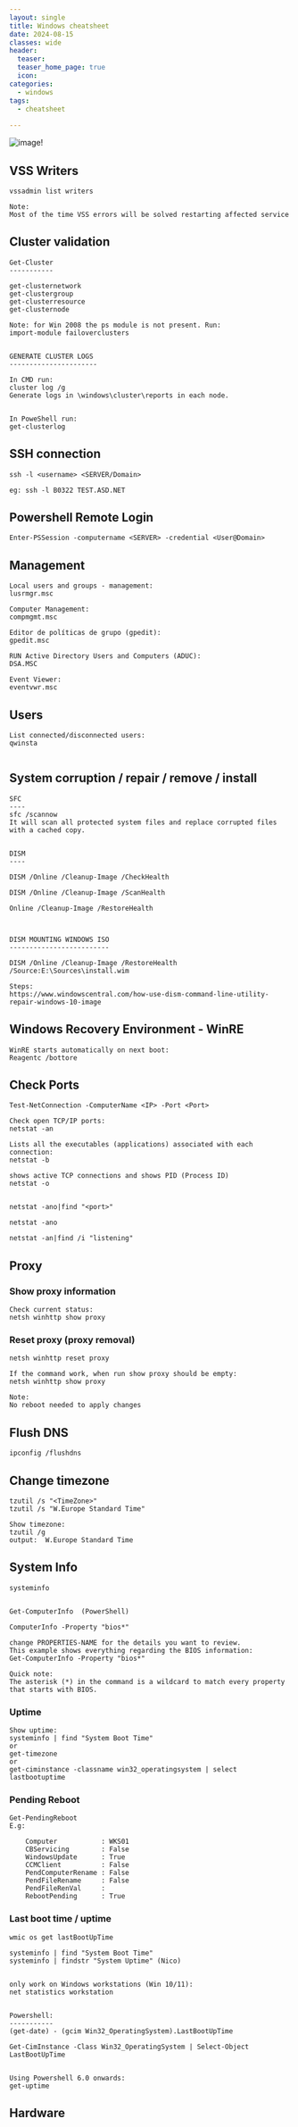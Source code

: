 ```yaml
---
layout: single
title: Windows cheatsheet
date: 2024-08-15
classes: wide
header:
  teaser: 
  teaser_home_page: true
  icon: 
categories:
  - windows
tags: 
  - cheatsheet
  
---
```



![image!](/images/win-sad.jpg)

## VSS Writers
```
vssadmin list writers

Note:
Most of the time VSS errors will be solved restarting affected service

```

## Cluster validation

```
Get-Cluster
-----------

get-clusternetwork
get-clustergroup
get-clusterresource
get-clusternode

Note: for Win 2008 the ps module is not present. Run:
import-module failoverclusters


GENERATE CLUSTER LOGS
----------------------

In CMD run:
cluster log /g
Generate logs in \windows\cluster\reports in each node.


In PoweShell run:
get-clusterlog 

```

## SSH connection

```
ssh -l <username> <SERVER/Domain>

eg: ssh -l B0322 TEST.ASD.NET

```

## Powershell Remote Login

```
Enter-PSSession -computername <SERVER> -credential <User@Domain>

```

## Management
```
Local users and groups - management: 
lusrmgr.msc

Computer Management:
compmgmt.msc

Editor de políticas de grupo (gpedit):
gpedit.msc

RUN Active Directory Users and Computers (ADUC):
DSA.MSC

Event Viewer:
eventvwr.msc
```


## Users
```
List connected/disconnected users:
qwinsta


```


## System corruption / repair / remove / install

```
SFC
----
sfc /scannow
It will scan all protected system files and replace corrupted files with a cached copy.


DISM
----

DISM /Online /Cleanup-Image /CheckHealth

DISM /Online /Cleanup-Image /ScanHealth

Online /Cleanup-Image /RestoreHealth



DISM MOUNTING WINDOWS ISO
-------------------------

DISM /Online /Cleanup-Image /RestoreHealth /Source:E:\Sources\install.wim

Steps:
https://www.windowscentral.com/how-use-dism-command-line-utility-repair-windows-10-image 

```


## Windows Recovery Environment - WinRE
```
WinRE starts automatically on next boot:
Reagentc /bottore

```


## Check Ports

```
Test-NetConnection -ComputerName <IP> -Port <Port>

Check open TCP/IP ports:
netstat -an

Lists all the executables (applications) associated with each connection:
netstat -b

shows active TCP connections and shows PID (Process ID)
netstat -o


netstat -ano|find "<port>"

netstat -ano

netstat -an|find /i "listening"
```

## Proxy


### Show proxy information
```
Check current status:
netsh winhttp show proxy
```

### Reset proxy (proxy removal)
```
netsh winhttp reset proxy

If the command work, when run show proxy should be empty:
netsh winhttp show proxy

Note: 
No reboot needed to apply changes

```

## Flush DNS

```
ipconfig /flushdns
```

## Change timezone

```
tzutil /s "<TimeZone>"
tzutil /s "W.Europe Standard Time"

Show timezone:
tzutil /g
output:  W.Europe Standard Time
```


## System Info
```
systeminfo


Get-ComputerInfo  (PowerShell)

ComputerInfo -Property "bios*"

change PROPERTIES-NAME for the details you want to review.
This example shows everything regarding the BIOS information: 
Get-ComputerInfo -Property "bios*"

Quick note: 
The asterisk (*) in the command is a wildcard to match every property that starts with BIOS.
```
### Uptime
```
Show uptime:
systeminfo | find "System Boot Time"
or
get-timezone
or
get-ciminstance -classname win32_operatingsystem | select lastbootuptime

```

### Pending Reboot

```
Get-PendingReboot
E.g:

    Computer           : WKS01
    CBServicing        : False
    WindowsUpdate      : True
    CCMClient          : False
    PendComputerRename : False
    PendFileRename     : False
    PendFileRenVal     : 
    RebootPending      : True
```

### Last boot time / uptime
```
wmic os get lastBootUpTime

systeminfo | find "System Boot Time"
systeminfo | findstr "System Uptime" (Nico)


only work on Windows workstations (Win 10/11):
net statistics workstation


Powershell:
-----------
(get-date) - (gcim Win32_OperatingSystem).LastBootUpTime

Get-CimInstance -Class Win32_OperatingSystem | Select-Object LastBootUpTime


Using Powershell 6.0 onwards:
get-uptime
```


## Hardware

```

```



